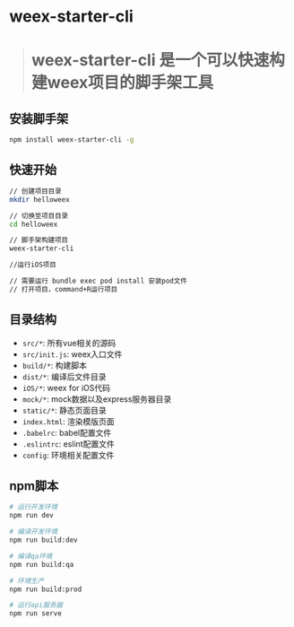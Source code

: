 # weex-starter-cli

> # weex-starter-cli 是一个可以快速构建weex项目的脚手架工具

## 安装脚手架

```bash
npm install weex-starter-cli -g
```

## 快速开始

```bash
// 创建项目目录
mkdir helloweex

// 切换至项目目录
cd helloweex

// 脚手架构建项目
weex-starter-cli

//运行iOS项目

// 需要运行 bundle exec pod install 安装pod文件
// 打开项目，command+R运行项目
```

## 目录结构

* `src/*`: 所有vue相关的源码
* `src/init.js`: weex入口文件
* `build/*`: 构建脚本
* `dist/*`: 编译后文件目录
* `iOS/*`:  weex for iOS代码
* `mock/*`: mock数据以及express服务器目录
* `static/*`: 静态页面目录
* `index.html`: 渲染模版页面
* `.babelrc`: babel配置文件
* `.eslintrc`: eslint配置文件
* `config`: 环境相关配置文件

## npm脚本

```bash
# 运行开发环境
npm run dev

# 编译开发环境
npm run build:dev

# 编译qa环境
npm run build:qa

# 环境生产
npm run build:prod

# 运行api服务器
npm run serve
```